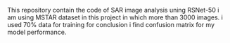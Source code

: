 This repository contain the code of SAR image analysis uning RSNet-50
i am using MSTAR dataset in this project in which more than 3000 images.
i used 70% data for training 
for conclusion i find confusion matrix for my model performance.

